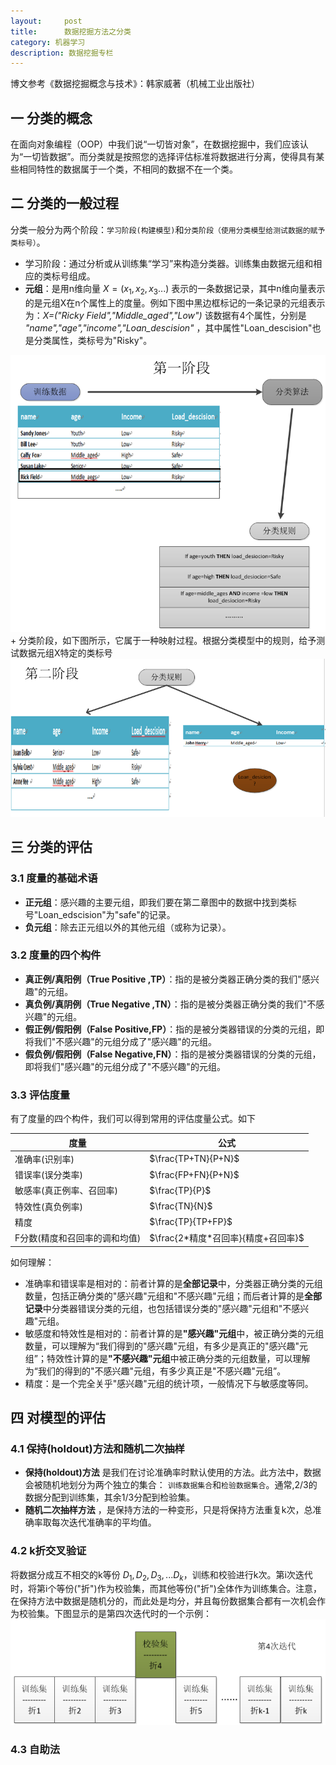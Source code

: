 ```yaml
---
layout:     post
title:      数据挖掘方法之分类
category: 机器学习
description: 数据挖掘专栏
---
```


博文参考《数据挖掘概念与技术》：韩家威著（机械工业出版社）

## 一 分类的概念    

在面向对象编程（OOP）中我们说“一切皆对象”，在数据挖掘中，我们应该认为“一切皆数据”。而分类就是按照您的选择评估标准将数据进行分离，使得具有某些相同特性的数据属于一个类，不相同的数据不在一个类。

## 二 分类的一般过程   

分类一般分为两个阶段：`学习阶段(构建模型)`和`分类阶段（使用分类模型给测试数据的赋予类标号）`。

+ 学习阶段：通过分析或从训练集“学习”来构造分类器。训练集由数据元组和相应的类标号组成。
 + **元组**：是用n维向量 $X=(x_1,x_2,x_3...)$ 表示的一条数据记录，其中n维向量表示的是元组X在n个属性上的度量。例如下图中黑边框标记的一条记录的元组表示为：*X=("Ricky Field","Middle_aged","Low")* 该数据有4个属性，分别是 *"name","age","income","Loan_descision"* ，其中属性"Loan_descision"也是分类属性，类标号为"Risky"。
 <img src="/images/blog/classfymain1.png">
 + 分类阶段，如下图所示，它属于一种映射过程。根据分类模型中的规则，给予测试数据元组X特定的类标号
<img src="/images/blog/classfymain2.png">

## 三 分类的评估

### 3.1 度量的基础术语

+ **正元组**：感兴趣的主要元组，即我们要在第二章图中的数据中找到类标号"Loan_edscision"为"safe"的记录。
+ **负元组**：除去正元组以外的其他元组（或称为记录）。

### 3.2 度量的四个构件

+ **真正例/真阳例（True Positive ,TP）**：指的是被分类器正确分类的我们"感兴趣"的元组。
+ **真负例/真阴例（True Negative ,TN）**：指的是被分类器正确分类的我们"不感兴趣"的元组。
+ **假正例/假阳例（False Positive,FP）**：指的是被分类器错误的分类的元组，即将我们"不感兴趣"的元组分成了"感兴趣"的元组。
+ **假负例/假阳例（False Negative,FN）**：指的是被分类器错误的分类的元组，即将我们"感兴趣"的元组分成了"不感兴趣"的元组。


### 3.3 评估度量

有了度量的四个构件，我们可以得到常用的评估度量公式。如下

|度量|公式|
|---|---|
|准确率(识别率) | $\frac{TP+TN}{P+N}$|
|错误率(误分类率)| $\frac{FP+FN}{P+N}$ |
|敏感率(真正例率、召回率)| $\frac{TP}{P}$ |
|特效性(真负例率)| $\frac{TN}{N}$ |
|精度| $\frac{TP}{TP+FP}$ |
|F分数(精度和召回率的调和均值)| $\frac{2*精度*召回率}{精度+召回率}$ |


如何理解：

+ 准确率和错误率是相对的：前者计算的是<B>全部记录</B>中，分类器正确分类的元组数量，包括正确分类的"感兴趣"元组和"不感兴趣"元组；而后者计算的是<B>全部记录</B>中分类器错误分类的元组，也包括错误分类的"感兴趣"元组和"不感兴趣"元组。
+ 敏感度和特效性是相对的：前者计算的是<B>"感兴趣"元组</B>中，被正确分类的元组数量，可以理解为“我们得到的"感兴趣"元组，有多少是真正的"感兴趣"元组”；特效性计算的是<B>"不感兴趣"元组</B>中被正确分类的元组数量，可以理解为“我们的得到的"不感兴趣"元组，有多少真正是"不感兴趣"元组”。
+ 精度：是一个完全关乎"感兴趣"元组的统计项，一般情况下与敏感度等同。

## 四 对模型的评估

### 4.1 保持(holdout)方法和随机二次抽样

+ **保持(holdout)方法** 是我们在讨论准确率时默认使用的方法。此方法中，数据会被随机地划分为两个独立的集合：
`训练数据集合`和`检验数据集合`。通常,2/3的数据分配到训练集，其余1/3分配到检验集。
+ **随机二次抽样方法** ，是保持方法的一种变形，只是将保持方法重复k次，总准确率取每次迭代准确率的平均值。

### 4.2 k折交叉验证

将数据分成互不相交的k等份 $D_1,D_2,D_3,...D_k$，训练和校验进行k次。第i次迭代时，将第i个等份("折")作为校验集，而其他等份("折")全体作为训练集合。注意，在保持方法中数据是随机分的，而此处是均分，并且每份数据集合都有一次机会作为校验集。下图显示的是第四次迭代时的一个示例：
<img src="/images/blog/classfymain4.png">

### 4.3 自助法
